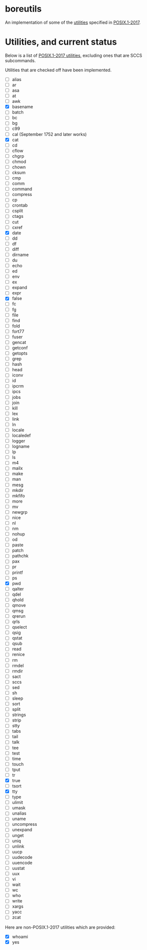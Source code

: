 # boreutils

An implementation of some of the [utilities](https://pubs.opengroup.org/onlinepubs/9699919799/idx/utilities.html) specified in [POSIX.1-2017](https://pubs.opengroup.org/onlinepubs/9699919799/toc.htm).

# Utilities, and current status

Below is a list of [POSIX.1-2017 utilities](https://pubs.opengroup.org/onlinepubs/9699919799/idx/utilities.html), excluding ones that are SCCS subcommands.

Utilities that are checked off have been implemented.

- [ ] alias
- [ ] ar
- [ ] asa
- [ ] at
- [ ] awk
- [x] basename
- [ ] batch
- [ ] bc
- [ ] bg
- [ ] c99
- [ ] cal (September 1752 and later works)
- [x] cat
- [ ] cd
- [ ] cflow
- [ ] chgrp
- [ ] chmod
- [ ] chown
- [ ] cksum
- [ ] cmp
- [ ] comm
- [ ] command
- [ ] compress
- [ ] cp
- [ ] crontab
- [ ] csplit
- [ ] ctags
- [ ] cut
- [ ] cxref
- [x] date
- [ ] dd
- [ ] df
- [ ] diff
- [ ] dirname
- [ ] du
- [ ] echo
- [ ] ed
- [ ] env
- [ ] ex
- [ ] expand
- [ ] expr
- [x] false
- [ ] fc
- [ ] fg
- [ ] file
- [ ] find
- [ ] fold
- [ ] fort77
- [ ] fuser
- [ ] gencat
- [ ] getconf
- [ ] getopts
- [ ] grep
- [ ] hash
- [ ] head
- [ ] iconv
- [ ] id
- [ ] ipcrm
- [ ] ipcs
- [ ] jobs
- [ ] join
- [ ] kill
- [ ] lex
- [ ] link
- [ ] ln
- [ ] locale
- [ ] localedef
- [ ] logger
- [ ] logname
- [ ] lp
- [ ] ls
- [ ] m4
- [ ] mailx
- [ ] make
- [ ] man
- [ ] mesg
- [ ] mkdir
- [ ] mkfifo
- [ ] more
- [ ] mv
- [ ] newgrp
- [ ] nice
- [ ] nl
- [ ] nm
- [ ] nohup
- [ ] od
- [ ] paste
- [ ] patch
- [ ] pathchk
- [ ] pax
- [ ] pr
- [ ] printf
- [ ] ps
- [x] pwd
- [ ] qalter
- [ ] qdel
- [ ] qhold
- [ ] qmove
- [ ] qmsg
- [ ] qrerun
- [ ] qrls
- [ ] qselect
- [ ] qsig
- [ ] qstat
- [ ] qsub
- [ ] read
- [ ] renice
- [ ] rm
- [ ] rmdel
- [ ] rmdir
- [ ] sact
- [ ] sccs
- [ ] sed
- [ ] sh
- [ ] sleep
- [ ] sort
- [ ] split
- [ ] strings
- [ ] strip
- [ ] stty
- [ ] tabs
- [ ] tail
- [ ] talk
- [ ] tee
- [ ] test
- [ ] time
- [ ] touch
- [ ] tput
- [ ] tr
- [x] true
- [ ] tsort
- [x] tty
- [ ] type
- [ ] ulimit
- [ ] umask
- [ ] unalias
- [ ] uname
- [ ] uncompress
- [ ] unexpand
- [ ] unget
- [ ] uniq
- [ ] unlink
- [ ] uucp
- [ ] uudecode
- [ ] uuencode
- [ ] uustat
- [ ] uux
- [ ] vi
- [ ] wait
- [ ] wc
- [ ] who
- [ ] write
- [ ] xargs
- [ ] yacc
- [ ] zcat

Here are non-POSIX.1-2017 utilities which are provided:

- [x] whoami
- [x] yes
